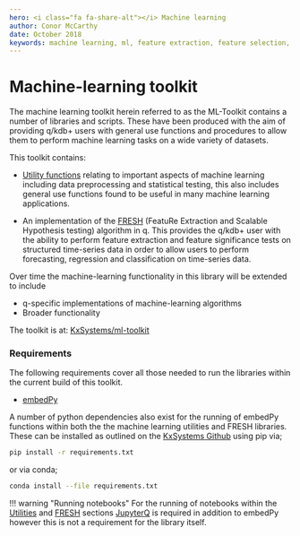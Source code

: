 ```yaml
---
hero: <i class="fa fa-share-alt"></i> Machine learning
author: Conor McCarthy
date: October 2018
keywords: machine learning, ml, feature extraction, feature selection, time series forecasting, utilities, interpolation, filling, statistics
---
```


# Machine-learning toolkit


The machine learning toolkit herein referred to as the ML-Toolkit contains a number of libraries and scripts. These have been produced with the aim of providing q/kdb+ users with general use functions and procedures to allow them to perform machine learning tasks on a wide variety of datasets.

This toolkit contains:

-   [Utility functions](utils.md) relating to important aspects of machine learning including data preprocessing and statistical testing, this also includes general use functions found to be useful in many machine learning applications.

-   An implementation of the [FRESH](fresh.md) (FeatuRe Extraction and Scalable Hypothesis testing) algorithm in q. This provides the q/kdb+ user with the ability to perform feature extraction and feature significance tests on structured time-series data in order to allow users to perform forecasting, regression and classification on time-series data.

Over time the machine-learning functionality in this library will be extended to include

-   q-specific implementations of machine-learning algorithms
-   Broader functionality

The toolkit is at:
<i class="fa fa-github"></i>
[KxSystems/ml-toolkit](https://github.com/kxsystems/ml-toolkit)

### Requirements
The following requirements cover all those needed to run the libraries within the current build of this toolkit.

-   [embedPy](../embedpy/)

A number of python dependencies also exist for the running of embedPy functions within both the the machine learning utilities and FRESH libraries. These can be installed as outlined on the [KxSystems Github](https://github.com/kxsystems/ml-toolkit) using  pip via;

```bash
pip install -r requirements.txt
```
or via conda;
```bash
conda install --file requirements.txt
```

!!! warning "Running notebooks"
	For the running of notebooks within the [Utilities](utils.md) and [FRESH](fresh.md) sections [JupyterQ](../jupyterq/) is required in addition to embedPy however this is not a requirement for the library itself.
